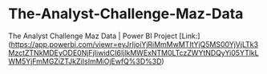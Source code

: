 # The-Analyst-Challenge-Maz-Data
The Analyst Challenge Maz Data | Power BI Project
[Link:] (https://app.powerbi.com/viewr=eyJrIjoiYjRiMmMwMTItYjQ5MS00YjVjLTk3MzctZTNkMDEyODE0NjFjIiwidCI6IjlkMWExNTM0LTczZWYtNDQyYi05YTlkLWM5YjFmMGZiZTJkZiIsImMiOjEwfQ%3D%3D)
